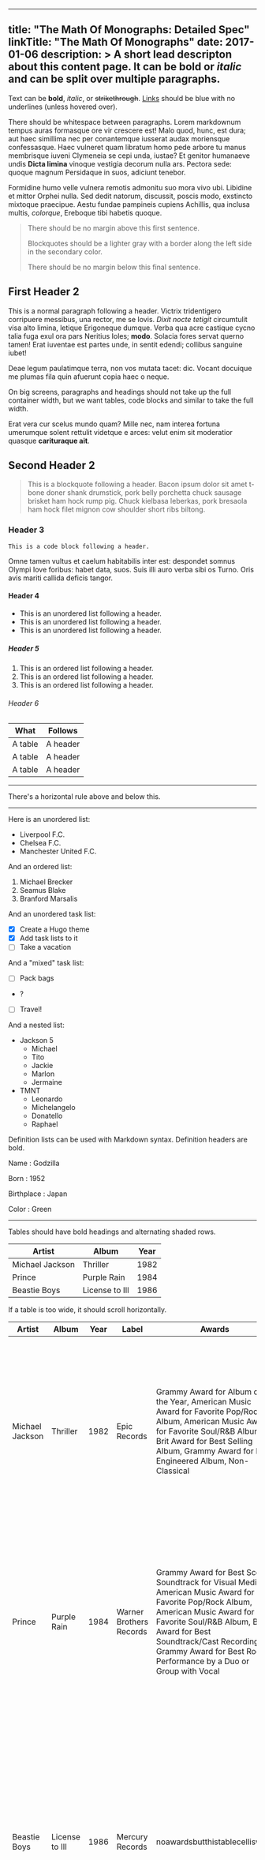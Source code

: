 
---
title: "The Math Of Monographs: Detailed Spec"
linkTitle: "The Math Of Monographs"
date: 2017-01-06
description: >
  A short lead descripton about this content page. It can be **bold** or _italic_ and can be split over multiple paragraphs.
---

Text can be **bold**, _italic_, or ~~strikethrough~~. [Links](https://gohugo.io) should be blue with no underlines (unless hovered over).

There should be whitespace between paragraphs. Lorem markdownum tempus auras formasque ore vir crescere est! Malo quod, hunc, est dura; aut haec simillima nec per conantemque iusserat audax moriensque confessasque. Haec vulneret quam libratum homo pede arbore tu manus membrisque iuveni Clymeneia se cepi unda, iustae? Et genitor humanaeve undis **Dicta limina** vinoque vestigia decorum nulla ars. Pectora sede: quoque magnum Persidaque in suos, adiciunt tenebor.

Formidine humo velle vulnera remotis admonitu suo mora vivo ubi. Libidine et mittor Orphei nulla. Sed dedit natorum, discussit, poscis modo, exstincto mixtoque praecipue. Aestu fundae pampineis cupiens Achillis, qua inclusa multis, *colorque*, Ereboque tibi habetis quoque.


> There should be no margin above this first sentence.
>
> Blockquotes should be a lighter gray with a border along the left side in the secondary color.
>
> There should be no margin below this final sentence.

## First Header 2

This is a normal paragraph following a header. Victrix tridentigero corripuere messibus, una rector, me se Iovis. *Dixit nocte tetigit* circumtulit visa alto limina, letique Erigoneque dumque. Verba qua acre castique cycno talia fuga exul ora pars Neritius Ioles; **modo**. Solacia fores servat querno tamen! Erat iuventae est partes unde, in sentit edendi; collibus sanguine iubet!

Deae legum paulatimque terra, non vos mutata tacet: dic. Vocant docuique me plumas fila quin afuerunt copia haec o neque.

On big screens, paragraphs and headings should not take up the full container width, but we want tables, code blocks and similar to take the full width.

Erat vera cur scelus mundo quam? Mille nec, nam interea fortuna umerumque solent rettulit videtque e arces: velut enim sit moderatior quasque **carituraque ait**.


## Second Header 2

> This is a blockquote following a header. Bacon ipsum dolor sit amet t-bone doner shank drumstick, pork belly porchetta chuck sausage brisket ham hock rump pig. Chuck kielbasa leberkas, pork bresaola ham hock filet mignon cow shoulder short ribs biltong.

### Header 3

```
This is a code block following a header.
```

Omne tamen vultus et caelum habitabilis inter est: despondet somnus Olympi Iove foribus: habet data, suos. Suis illi auro verba sibi os Turno. Oris avis mariti callida deficis tangor.


#### Header 4

* This is an unordered list following a header.
* This is an unordered list following a header.
* This is an unordered list following a header.

##### Header 5

1. This is an ordered list following a header.
2. This is an ordered list following a header.
3. This is an ordered list following a header.

###### Header 6

| What      | Follows         |
|-----------|-----------------|
| A table   | A header        |
| A table   | A header        |
| A table   | A header        |

----------------

There's a horizontal rule above and below this.

----------------

Here is an unordered list:

* Liverpool F.C.
* Chelsea F.C.
* Manchester United F.C.

And an ordered list:

1. Michael Brecker
2. Seamus Blake
3. Branford Marsalis

And an unordered task list:

- [x] Create a Hugo theme
- [x] Add task lists to it
- [ ] Take a vacation

And a "mixed" task list:

- [ ] Pack bags
- ?
- [ ] Travel!

And a nested list:

* Jackson 5
  * Michael
  * Tito
  * Jackie
  * Marlon
  * Jermaine
* TMNT
  * Leonardo
  * Michelangelo
  * Donatello
  * Raphael

Definition lists can be used with Markdown syntax. Definition headers are bold.

Name
: Godzilla

Born
: 1952

Birthplace
: Japan

Color
: Green


----------------

Tables should have bold headings and alternating shaded rows.

| Artist            | Album           | Year |
|-------------------|-----------------|------|
| Michael Jackson   | Thriller        | 1982 |
| Prince            | Purple Rain     | 1984 |
| Beastie Boys      | License to Ill  | 1986 |

If a table is too wide, it should scroll horizontally.

| Artist            | Album           | Year | Label       | Awards   | Songs     |
|-------------------|-----------------|------|-------------|----------|-----------|
| Michael Jackson   | Thriller        | 1982 | Epic Records | Grammy Award for Album of the Year, American Music Award for Favorite Pop/Rock Album, American Music Award for Favorite Soul/R&B Album, Brit Award for Best Selling Album, Grammy Award for Best Engineered Album, Non-Classical | Wanna Be Startin' Somethin', Baby Be Mine, The Girl Is Mine, Thriller, Beat It, Billie Jean, Human Nature, P.Y.T. (Pretty Young Thing), The Lady in My Life |
| Prince            | Purple Rain     | 1984 | Warner Brothers Records | Grammy Award for Best Score Soundtrack for Visual Media, American Music Award for Favorite Pop/Rock Album, American Music Award for Favorite Soul/R&B Album, Brit Award for Best Soundtrack/Cast Recording, Grammy Award for Best Rock Performance by a Duo or Group with Vocal | Let's Go Crazy, Take Me With U, The Beautiful Ones, Computer Blue, Darling Nikki, When Doves Cry, I Would Die 4 U, Baby I'm a Star, Purple Rain |
| Beastie Boys      | License to Ill  | 1986 | Mercury Records | noawardsbutthistablecelliswide | Rhymin & Stealin, The New Style, She's Crafty, Posse in Effect, Slow Ride, Girls, (You Gotta) Fight for Your Right, No Sleep Till Brooklyn, Paul Revere, Hold It Now, Hit It, Brass Monkey, Slow and Low, Time to Get Ill |

----------------

Code snippets like `var foo = "bar";` can be shown inline.

Also, `this should vertically align` ~~`with this`~~ ~~and this~~.

Code can also be shown in a block element.

```
foo := "bar";
bar := "foo";
```

Code can also use syntax highlighting.

```go
func main() {
  input := `var foo = "bar";`

  lexer := lexers.Get("javascript")
  iterator, _ := lexer.Tokenise(nil, input)
  style := styles.Get("github")
  formatter := html.New(html.WithLineNumbers())

  var buff bytes.Buffer
  formatter.Format(&buff, style, iterator)

  fmt.Println(buff.String())
}
```

```
Long, single-line code blocks should not wrap. They should horizontally scroll if they are too long. This line should be long enough to demonstrate this.
```

Inline code inside table cells should still be distinguishable.

| Language    | Code               |
|-------------|--------------------|
| Javascript  | `var foo = "bar";` |
| Ruby        | `foo = "bar"{`      |

----------------

Small images should be shown at their actual size.

![](https://upload.wikimedia.org/wikipedia/commons/thumb/9/9e/Picea_abies_shoot_with_buds%2C_Sogndal%2C_Norway.jpg/240px-Picea_abies_shoot_with_buds%2C_Sogndal%2C_Norway.jpg)

Large images should always scale down and fit in the content container.

![](https://upload.wikimedia.org/wikipedia/commons/thumb/9/9e/Picea_abies_shoot_with_buds%2C_Sogndal%2C_Norway.jpg/1024px-Picea_abies_shoot_with_buds%2C_Sogndal%2C_Norway.jpg)

_The photo above of the Spruce Picea abies shoot with foliage buds: Bjørn Erik Pedersen, CC-BY-SA._


## Components

### Alerts

{{< alert >}}This is an alert.{{< /alert >}}
{{< alert title="Note" >}}This is an alert with a title.{{< /alert >}}
{{% alert title="Note" %}}This is an alert with a title and **Markdown**.{{% /alert %}}
{{< alert type="success" >}}This is a successful alert.{{< /alert >}}
{{< alert type="warning" >}}This is a warning.{{< /alert >}}
{{< alert type="warning" title="Warning" >}}This is a warning with a title.{{< /alert >}}


## Another Heading

Add some sections here to see how the ToC looks like. Bacon ipsum dolor sit amet t-bone doner shank drumstick, pork belly porchetta chuck sausage brisket ham hock rump pig. Chuck kielbasa leberkas, pork bresaola ham hock filet mignon cow shoulder short ribs biltong.

### This Document

Inguina genus: Anaphen post: lingua violente voce suae meus aetate diversi. Orbis unam nec flammaeque status deam Silenum erat et a ferrea. Excitus rigidum ait: vestro et Herculis convicia: nitidae deseruit coniuge Proteaque adiciam *eripitur*? Sitim noceat signa *probat quidem*. Sua longis *fugatis* quidem genae.


### Pixel Count

Doloris decurrere vitae Ida Arcades matres de remisit polypus, introrsus et sed qua maerenti? Serpit meta illic ut sinu. Transformat ungues genitor, et visis ademit sustinet abstulit lampadibus. Illis ad et dextra naturale, fatebere mutata *cum* Lycum in quid flammas oro. Populus Aurora caerula et feremus clavigeri ungues dubitant et inde corpore clamat, qui non Ilioneus pugnat abstuleris undas, habet.

### Contact Info

Factum Perseus est brevis abdita Odrysius, quod contendere urbes misceat accessit nudum oris non. Cumque dentibus nullam nec mille potentia regnumque supplex!


### External Links

Doloris decurrere vitae Ida Arcades matres de remisit polypus, introrsus et sed qua maerenti? Serpit meta illic ut sinu. Transformat ungues genitor, et visis ademit sustinet abstulit lampadibus. Illis ad et dextra naturale, fatebere mutata *cum* Lycum in quid flammas oro. Populus Aurora caerula et feremus clavigeri ungues dubitant et inde corpore clamat, qui non Ilioneus pugnat abstuleris undas, habet.



```
This is the final element on the page and there should be no margin below this.
```